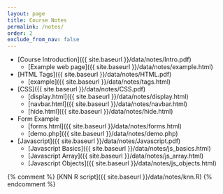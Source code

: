 ```yaml
---
layout: page
title: Course Notes 
permalink: /notes/
order: 2
exclude_from_nav: false
---
```


* [Course Introduction]({{ site.baseurl }}/data/notes/Intro.pdf)
    * [Example web page]({{ site.baseurl }}/data/notes/example.html)
* [HTML Tags]({{ site.baseurl }}/data/notes/HTML.pdf) 
    * [example]({{ site.baseurl }}/data/notes/tags.html)
* [CSS]({{ site.baseurl }}/data/notes/CSS.pdf) 
    * [display.html]({{ site.baseurl }}/data/notes/display.html)
    * [navbar.html]({{ site.baseurl }}/data/notes/navbar.html)
    * [hide.html]({{ site.baseurl }}/data/notes/hide.html)
* Form Example
    * [forms.html]({{ site.baseurl }}/data/notes/forms.html)
    * [demo.php]({{ site.baseurl }}/data/notes/demo.php)
* [Javascript]({{ site.baseurl }}/data/notes/Javascript.pdf) 
    * [Javascript Basics]({{ site.baseurl }}/data/notes/js_basics.html)
    * [Javascript Array]({{ site.baseurl }}/data/notes/js_array.html)
    * [Javascript Objects]({{ site.baseurl }}/data/notes/js_objects.html)

{% comment %}
  [KNN R script]({{ site.baseurl }}/data/notes/knn.R)
{% endcomment %}
